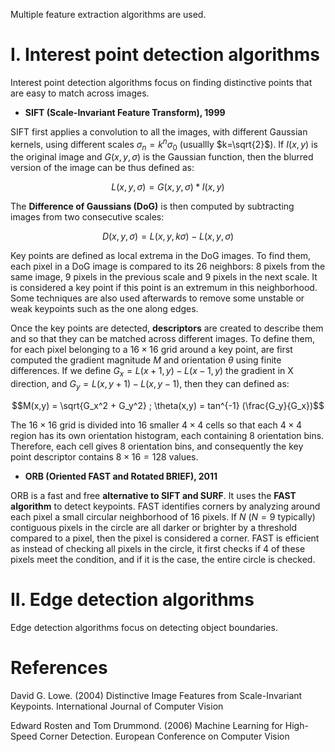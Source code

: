 Multiple feature extraction algorithms are used.

# I. Interest point detection algorithms

Interest point detection algorithms focus on finding distinctive points that are easy to match across images.

- **SIFT (Scale-Invariant Feature Transform), 1999**

SIFT first applies a convolution to all the images, with different Gaussian kernels, using different scales $\sigma_n = k^n \sigma_0$ (usuallly $k=\sqrt{2}$). If $I(x,y)$ is the original image and $G(x,y,\sigma)$ is the Gaussian function, then the blurred version of the image can be thus defined as:

$$L(x,y,\sigma) = G(x,y,\sigma) * I(x,y)$$

The **Difference of Gaussians (DoG)** is then computed by subtracting images from two consecutive scales:

$$D(x,y,\sigma) = L(x,y,k\sigma) - L(x,y,\sigma)$$

Key points are defined as local extrema in the DoG images. To find them, each pixel in a DoG image is compared to its 26 neighbors: 8 pixels from the same image, 9 pixels in the previous scale and 9 pixels in the next scale. It is considered a key point if this point is an extremum in this neighborhood. Some techniques are also used afterwards to remove some unstable or weak keypoints such as the one along edges.

Once the key points are detected, **descriptors** are created to describe them and so that they can be matched across different images. To define them, for each pixel belonging to a $16 \times 16$ grid around a key point, are first computed the gradient magnitude $M$ and orientation $\theta$ using finite differences. If we define $G_x = L(x+1,y) - L(x-1,y)$ the gradient in X direction, and $G_y = L(x,y+1) - L(x,y-1)$, then they can defined as:

$$M(x,y) = \sqrt{G_x^2 + G_y^2} ; \theta(x,y) = tan^{-1} (\frac{G_y}{G_x})$$

The $16 \times 16$ grid is divided into 16 smaller $4 \times 4$ cells so that each $4 \times 4$ region has its own orientation histogram, each containing 8 orientation bins. Therefore, each cell gives 8 orientation bins, and consequently the key point descriptor contains $8 \times 16 = 128$ values. 


- **ORB (Oriented FAST and Rotated BRIEF), 2011**

ORB is a fast and free **alternative to SIFT and SURF**. It uses the **FAST algorithm** to detect keypoints. FAST identifies corners by analyzing around each pixel a small circular neighborhood of 16 pixels. If $N$ ($N = 9$ typically) contiguous pixels in the circle are all darker or brighter by a threshold compared to a pixel, then the pixel is considered a corner. FAST is efficient as instead of checking all pixels in the circle, it first checks if 4 of these pixels meet the condition, and if it is the case, the entire circle is checked.

# II. Edge detection algorithms

Edge detection algorithms focus on detecting object boundaries.

# References

David G. Lowe. (2004) Distinctive Image Features from Scale-Invariant Keypoints. International Journal of Computer Vision 

Edward Rosten and Tom Drummond. (2006) Machine Learning for High-Speed Corner Detection.  European Conference on Computer Vision



